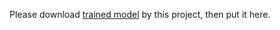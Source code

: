 Please download [trained model](https://github.com/DetectionTeamUCAS/Models/SSH_Tensorflow) by this project, then put it here.